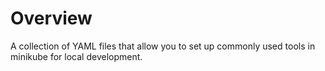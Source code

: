 # Overview

A collection of YAML files that allow you to set up commonly used tools in minikube for local development.
